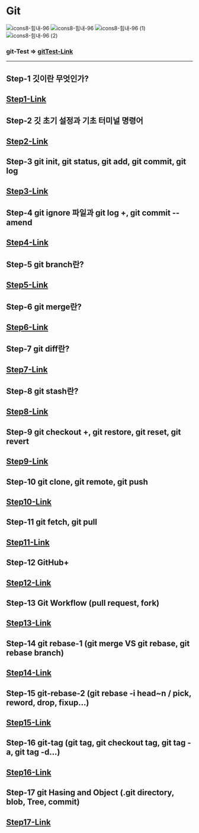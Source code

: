 # Git

![icons8-힘내-96](https://github.com/hongwontae/Git/assets/128343635/8f20c984-ee98-4860-b523-5697d2e634f6)
![icons8-힘내-96](https://github.com/hongwontae/Git/assets/128343635/6bc92496-3bb4-4a6d-8926-32942f7535c5)
![icons8-힘내-96 (1)](https://github.com/hongwontae/Git/assets/128343635/e8b5801d-0886-4317-a71f-5a99ce348d58)
![icons8-힘내-96 (2)](https://github.com/hongwontae/Git/assets/128343635/21adbf77-9fd5-42cf-8298-711601d79201)
### git-Test => [gitTest-Link](https://github.com/hongwontae/GitTest)

---
## Step-1 깃이란 무엇인가?
[Step1-Link](https://github.com/hongwontae/Git/blob/main/GitUdemy/GitMemo/Git%20Section%202%20(6~11)%20Git%20Definition.txt)
---

## Step-2 깃 초기 설정과 기초 터미널 명령어
[Step2-Link](https://github.com/hongwontae/Git/blob/main/GitUdemy/GitMemo/Git%20Section%203%20(12~21)%20Git%20Setup.txt)
---

## Step-3 git init, git status, git add, git commit, git log
[Step3-Link](https://github.com/hongwontae/Git/blob/main/GitUdemy/GitMemo/Git%20Section%204%20(22~31)%20git%20Basic-git%20log.txt)
---

## Step-4 git ignore 파일과 git log +, git commit --amend
[Step4-Link](https://github.com/hongwontae/Git/blob/main/GitUdemy/GitMemo/Git%20Section%205%20(32~40)%20Log-Amend-ignor.txt)
---

## Step-5 git branch란?
[Step5-Link](https://github.com/hongwontae/Git/blob/main/GitUdemy/GitMemo/Git%20Section%206%20(41~52)%20Branch.txt)
---

## Step-6 git merge란?
[Step6-Link](https://github.com/hongwontae/Git/blob/main/GitUdemy/GitMemo/Git%20Section%207%20(53~61)%20Merge.txt)
---

## Step-7 git diff란?
[Step7-Link](https://github.com/hongwontae/Git/blob/main/GitUdemy/GitMemo/Git%20Section%208%20(62~72)%20Diff.txt)
---

## Step-8 git stash란?
[Step8-Link](https://github.com/hongwontae/Git/blob/main/GitUdemy/GitMemo/Git%20Section%209%20(73~80)%20Stash.txt)
---

## Step-9 git checkout +, git restore, git reset, git revert
[Step9-Link](https://github.com/hongwontae/Git/blob/main/GitUdemy/GitMemo/Git%20Section%2010%20(81~90)%20%EB%B3%80%EA%B2%BD%EC%82%AC%ED%95%AD%20%EC%B7%A8%EC%86%8C%20%EB%B0%8F%20%EB%B3%B5%EA%B5%AC.txt)
---

## Step-10 git clone, git remote, git push
[Step10-Link](https://github.com/hongwontae/Git/blob/main/GitUdemy/GitMemo/Git%20Section%2011%20(91~106)%20GitHub.txt)
---

## Step-11 git fetch, git pull
[Step11-Link](https://github.com/hongwontae/Git/blob/main/GitUdemy/GitMemo/Git%20Section%2012%20(107~115)%20Fetch-Pull.txt)
---

## Step-12 GitHub+
[Step12-Link](https://github.com/hongwontae/Git/blob/main/GitUdemy/GitMemo/Git%20Section%2013%20(116~125)%20GitHub%2B.txt)
---

## Step-13 Git Workflow (pull request, fork)
[Step13-Link](https://github.com/hongwontae/Git/blob/main/GitUdemy/GitMemo/Git%20Section%2014%20(126~139)%20Cooperation.txt)
---

## Step-14 git rebase-1 (git merge VS git rebase, git rebase branch)
[Step14-Link](https://github.com/hongwontae/Git/blob/main/GitUdemy/GitMemo/Git%20Section%2015%20(140~146)%20Rebase.txt)
---

## Step-15 git-rebase-2 (git rebase -i head~n / pick, reword, drop, fixup...)
[Step15-Link](https://github.com/hongwontae/Git/blob/main/GitUdemy/GitMemo/Git%20Section%2016%20(147~151)%20Rebase-2.txt)
---

## Step-16 git-tag (git tag, git checkout tag, git tag -a, git tag -d...)
[Step16-Link](https://github.com/hongwontae/Git/blob/main/GitUdemy/GitMemo/Git%20Section%2017%20(153~162)%20git%20tag.txt)
---

## Step-17 git Hasing and Object (.git directory, blob, Tree, commit)
[Step17-Link](https://github.com/hongwontae/Git/blob/main/GitUdemy/GitMemo/Git%20Section%2018%20(163~174)%20Hashing-Object-.txt)
---
